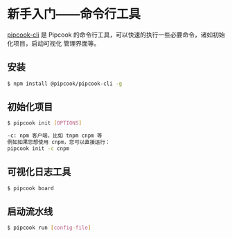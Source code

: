 # 新手入门——命令行工具

[pipcook-cli][] 是 Pipcook 的命令行工具，可以快速的执行一些必要命令，诸如初始化项目，启动可视化
管理界面等。

## 安装

```sh
$ npm install @pipcook/pipcook-cli -g
```

## 初始化项目

```sh
$ pipcook init [OPTIONS]

-c: npm 客户端，比如 tnpm cnpm 等
例如如果您想使用 cnpm，您可以直接运行：
pipcook init -c cnpm
```

## 可视化日志工具

```sh
$ pipcook board
```

[pipcook-cli]: https://github.com/alibaba/pipcook/tree/master/packages/pipcook-cli

## 启动流水线

```sh
$ pipcook run [config-file]
```
